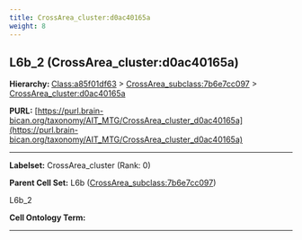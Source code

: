 ```yaml
---
title: CrossArea_cluster:d0ac40165a
weight: 8
---
```

## L6b_2 (CrossArea_cluster:d0ac40165a)
<b>Hierarchy: </b>
[Class:a85f01df63](../Class_a85f01df63) >
[CrossArea_subclass:7b6e7cc097](../CrossArea_subclass_7b6e7cc097) >
[CrossArea_cluster:d0ac40165a](../CrossArea_cluster_d0ac40165a)

**PURL:** [https://purl.brain-bican.org/taxonomy/AIT_MTG/CrossArea_cluster_d0ac40165a](https://purl.brain-bican.org/taxonomy/AIT_MTG/CrossArea_cluster_d0ac40165a)

---


**Labelset:** CrossArea_cluster (Rank: 0)

**Parent Cell Set:** L6b ([CrossArea_subclass:7b6e7cc097](../CrossArea_subclass_7b6e7cc097))

L6b_2


**Cell Ontology Term:** 

[MARKER GENES.]: #


---

[TRANSFERRED ANNOTATIONS.]: #


[AUTHOR ANNOTATION FIELDS.]: #


